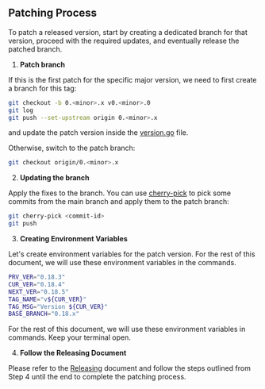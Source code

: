 ## Patching Process

To patch a released version, start by creating a dedicated branch for that version, proceed with the required updates, and eventually release the patched branch.

1. **Patch branch**

If this is the first patch for the specific major version, we need to first create a branch for this tag:

```bash
git checkout -b 0.<minor>.x v0.<minor>.0
git log
git push --set-upstream origin 0.<minor>.x
```

and update the patch version inside the [version.go](../version/version.go) file.

Otherwise, switch to the patch branch:

```bash
git checkout origin/0.<minor>.x
```

2. **Updating the branch**

Apply the fixes to the branch. You can use [cherry-pick](https://www.atlassian.com/git/tutorials/cherry-pick) to pick some commits from the main branch and apply them to the patch branch:

```bash
git cherry-pick <commit-id>
git push
```

3. **Creating Environment Variables**

Let's create environment variables for the patch version. For the rest of this document, we will use these environment variables in the commands.

```bash
PRV_VER="0.18.3"
CUR_VER="0.18.4"
NEXT_VER="0.18.5"
TAG_NAME="v${CUR_VER}"
TAG_MSG="Version ${CUR_VER}"
BASE_BRANCH="0.18.x"
```

For the rest of this document, we will use these environment variables in commands.
Keep your terminal open.

4. **Follow the Releasing Document**

Please refer to the [Releasing](./releasing.md) document and follow the steps outlined from Step 4 until the end to complete the patching process.
